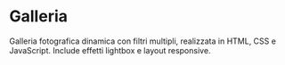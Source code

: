 # Galleria
Galleria fotografica dinamica con filtri multipli, realizzata in HTML, CSS e JavaScript. Include effetti lightbox e layout responsive.
